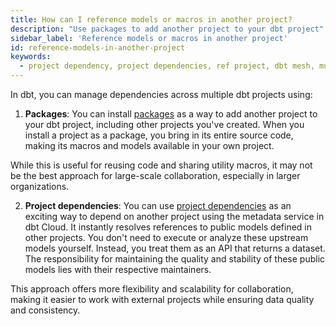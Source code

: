 ```yaml
---
title: How can I reference models or macros in another project?
description: "Use packages to add another project to your dbt project"
sidebar_label: 'Reference models or macros in another project'
id: reference-models-in-another-project
keywords: 
  - project dependency, project dependencies, ref project, dbt mesh, multi-project, mesh, cross-project dependencies
---
```


In dbt, you can manage dependencies across multiple dbt projects using:

1. **Packages**: You can install [packages](/docs/build/packages) as a way to add another project to your dbt project, including other projects you've created. When you install a project as a package, you bring in its entire source code, making its macros and models available in your own project.

While this is useful for reusing code and sharing utility macros, it may not be the best approach for large-scale collaboration, especially in larger organizations.

2. **Project dependencies**: You can use [project dependencies](/docs/collaborate/govern/project-dependencies) as an exciting way to depend on another project using the metadata service in dbt Cloud. It instantly resolves references to public models defined in other projects. You don't need to execute or analyze these upstream models yourself. Instead, you treat them as an API that returns a dataset. The responsibility for maintaining the quality and stability of these public models lies with their respective maintainers.

This approach offers more flexibility and scalability for collaboration, making it easier to work with external projects while ensuring data quality and consistency.


 
